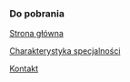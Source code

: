 ### Do pobrania

[Strona główna](./README.md)

[Charakterystyka specjalności](./preferences.md)

[Kontakt](./contact.md)
